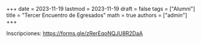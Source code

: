 +++
date      = 2023-11-19
lastmod   = 2023-11-19
draft     = false
tags      = ["Alumni"]
title     = "Tercer Encuentro de Egresados"
math      = true
authors = ["admin"]
+++

Inscripciones: https://forms.gle/zRerEqoNQJU8R2DaA



